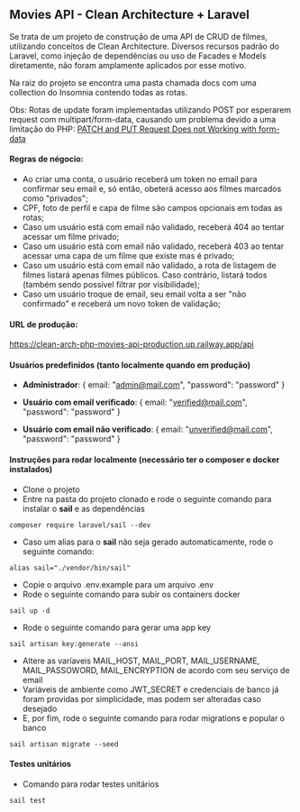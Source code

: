 ## Movies API - Clean Architecture + Laravel

Se trata de um projeto de construção de uma API de CRUD de filmes, utilizando conceitos de Clean Architecture. Diversos recursos padrão do Laravel, como injeção de dependências ou uso de Facades e Models diretamente, não foram amplamente aplicados por esse motivo.

Na raiz do projeto se encontra uma pasta chamada docs com uma collection do Insomnia contendo todas as rotas.

Obs: Rotas de update foram implementadas utilizando POST por esperarem request com multipart/form-data, causando um problema devido a uma limitação do PHP: [PATCH and PUT Request Does not Working with form-data](https://stackoverflow.com/questions/50691938/patch-and-put-request-does-not-working-with-form-data)

#### Regras de négocio:
- Ao criar uma conta, o usuário receberá um token no email para confirmar seu email e, só então, obeterá acesso aos filmes marcados como "privados";
- CPF, foto de perfil e capa de filme são campos opcionais em todas as rotas;
- Caso um usuário está com email não validado, receberá 404 ao tentar acessar um filme privado;
- Caso um usuário está com email não validado, receberá 403 ao tentar acessar uma capa de um filme que existe mas é privado;
- Caso um usuário está com email não validado, a rota de listagem de filmes listará apenas filmes públicos. Caso contrário, listará todos (também sendo possível filtrar por visibilidade);
- Caso um usuário troque de email, seu email volta a ser "não confirmado" e receberá um novo token de validação;

#### URL de produção:
https://clean-arch-php-movies-api-production.up.railway.app/api

#### Usuários predefinidos (tanto localmente quando em produção)
- **Administrador**: {
    email: "admin@mail.com", "password": "password"
}

- **Usuário com email verificado**: {
    email: "verified@mail.com", "password": "password"
}

- **Usuário com email não verificado**: {
    email: "unverified@mail.com", "password": "password"
}

#### Instruções para rodar localmente (necessário ter o composer e docker instalados)
- Clone o projeto
- Entre na pasta do projeto clonado e rode o seguinte comando para instalar o **sail** e as dependências
```
composer require laravel/sail --dev
```
- Caso um alias para o **sail** não seja gerado automaticamente, rode o seguinte comando:
```
alias sail="./vendor/bin/sail"  
```
- Copie o arquivo .env.example para um arquivo .env
- Rode o seguinte comando para subir os containers docker
```
sail up -d
```
- Rode o seguinte comando para gerar uma app key
```
sail artisan key:generate --ansi
```
- Altere as varíaveis MAIL_HOST, MAIL_PORT, MAIL_USERNAME, MAIL_PASSOWORD, MAIL_ENCRYPTION de acordo com seu serviço de email
- Variáveis de ambiente como JWT_SECRET e credenciais de banco já foram providas por simplicidade, mas podem ser alteradas caso desejado
- E, por fim, rode o seguinte comando para rodar migrations e popular o banco
```
sail artisan migrate --seed
```
#### Testes unitários
- Comando para rodar testes unitários
```
sail test
```
